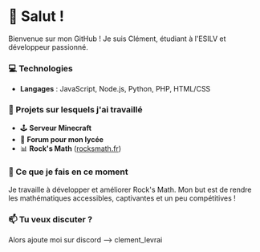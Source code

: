 # 👋 Salut !

Bienvenue sur mon GitHub ! Je suis Clément, étudiant à l'ESILV et développeur passionné.

### 💻 Technologies

- **Langages** : JavaScript, Node.js, Python, PHP, HTML/CSS

### 🌱 Projets sur lesquels j'ai travaillé

- 🕹️ **Serveur Minecraft**
- 📝 **Forum pour mon lycée**
- 📊 **Rock's Math** ([rocksmath.fr](https://rocksmath.fr))

### 🤔 Ce que je fais en ce moment

Je travaille à développer et améliorer Rock's Math. Mon but est de rendre les mathématiques accessibles, captivantes et un peu compétitives !

### 📫 Tu veux discuter ?

Alors ajoute moi sur discord --> clement_levrai
